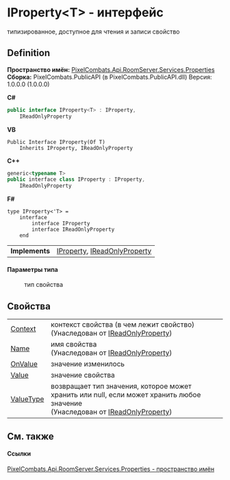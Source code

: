 # IProperty&lt;T&gt; - интерфейс


типизированное, доступное для чтения и записи свойство



## Definition
**Пространство имён:** <a href="7a6d0ac1-2a42-0f0a-dc90-e72ae4f99370">PixelCombats.Api.RoomServer.Services.Properties</a>  
**Сборка:** PixelCombats.PublicAPI (в PixelCombats.PublicAPI.dll) Версия: 1.0.0.0 (1.0.0.0)

**C#**
``` C#
public interface IProperty<T> : IProperty, 
	IReadOnlyProperty

```
**VB**
``` VB
Public Interface IProperty(Of T)
	Inherits IProperty, IReadOnlyProperty
```
**C++**
``` C++
generic<typename T>
public interface class IProperty : IProperty, 
	IReadOnlyProperty
```
**F#**
``` F#
type IProperty<'T> = 
    interface
        interface IProperty
        interface IReadOnlyProperty
    end
```

<table><tr><td><strong>Implements</strong></td><td><a href="4e2c24f5-fe9d-320d-caf0-9b98bc4ae86e">IProperty</a>, <a href="f6a49c5a-4951-c094-ef7e-66a1e82d853b">IReadOnlyProperty</a></td></tr>
</table>



#### Параметры типа
<dl><dt /><dd>тип свойства</dd></dl>

## Свойства
<table>
<tr>
<td><a href="af3e1c75-3548-3b77-2d99-863304cde8f7">Context</a></td>
<td>контекст свойства (в чем лежит свойство)<br />(Унаследован от <a href="f6a49c5a-4951-c094-ef7e-66a1e82d853b">IReadOnlyProperty</a>)</td></tr>
<tr>
<td><a href="69834cc4-b41d-c86c-180c-ee7abfd5781c">Name</a></td>
<td>имя свойства<br />(Унаследован от <a href="f6a49c5a-4951-c094-ef7e-66a1e82d853b">IReadOnlyProperty</a>)</td></tr>
<tr>
<td><a href="c72ff97e-289d-3d4d-8882-9abb067cca33">OnValue</a></td>
<td>значение изменилось</td></tr>
<tr>
<td><a href="8fbc7666-7a20-8312-e45f-e40fb2395168">Value</a></td>
<td>значение свойства</td></tr>
<tr>
<td><a href="21a9d847-3438-55af-d1e8-80ef5b0a8eb3">ValueType</a></td>
<td>возвращает тип значения, которое может хранить или null, если может хранить любое значение<br />(Унаследован от <a href="f6a49c5a-4951-c094-ef7e-66a1e82d853b">IReadOnlyProperty</a>)</td></tr>
</table>

## См. также


#### Ссылки
<a href="7a6d0ac1-2a42-0f0a-dc90-e72ae4f99370">PixelCombats.Api.RoomServer.Services.Properties - пространство имён</a>  
